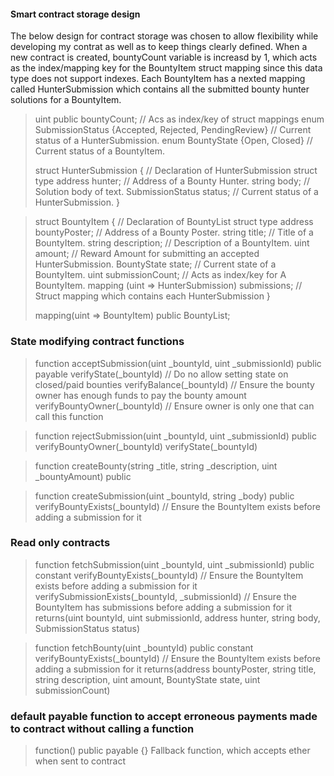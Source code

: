 #### Smart contract storage design

The below design for contract storage was chosen to allow flexibility while developing my contrat as well as to keep things clearly defined. When a new contract is created, bountyCount variable is increasd by 1, which acts as the index/mapping key for the BountyItem struct mapping since this data type does not support indexes. Each BountyItem has a nexted mapping called HunterSubmission which contains all the submitted bounty hunter solutions for a BountyItem.


>uint public bountyCount;                                    // Acs as index/key of struct mappings
>enum SubmissionStatus {Accepted, Rejected, PendingReview}   // Current status of a HunterSubmission.
>enum BountyState {Open, Closed}                             // Current status of a BountyItem.
> 
>struct HunterSubmission {                                   // Declaration of HunterSubmission struct type
>    address hunter;                                         // Address of a Bounty Hunter.
>    string body;                                            // Solution body of text.
>    SubmissionStatus status;                                // Current status of a HunterSubmission.
>}

>struct BountyItem {                                         // Declaration of BountyList struct type
>    address bountyPoster;                                   // Address of a Bounty Poster.
>    string title;                                           // Title of a BountyItem.
>    string description;                                     // Description of a BountyItem.
>    uint amount;                                            // Reward Amount for submitting an accepted HunterSubmission. 
>    BountyState state;                                      // Current state of a BountyItem.
>    uint submissionCount;                                   // Acts as index/key for A BountyItem.
>    mapping (uint => HunterSubmission) submissions;         // Struct mapping which contains each HunterSubmission 
>}      
>
>mapping(uint => BountyItem) public BountyList;    




### State modifying contract functions

>function acceptSubmission(uint _bountyId, uint _submissionId) public payable
>verifyState(_bountyId)          					// Do no allow setting state on closed/paid bounties
>verifyBalance(_bountyId)        					// Ensure the bounty owner has enough funds to pay the bounty amount
>verifyBountyOwner(_bountyId)    					// Ensure owner is only one that can call this function


>function rejectSubmission(uint _bountyId, uint _submissionId) public 
>verifyBountyOwner(_bountyId) verifyState(_bountyId) 

>function createBounty(string _title, string _description, uint _bountyAmount) public 

>function createSubmission(uint _bountyId, string _body) public
>verifyBountyExists(_bountyId) 						// Ensure the BountyItem exists before adding a submission for it


### Read only contracts

>function fetchSubmission(uint _bountyId, uint _submissionId) 
>public constant 
>verifyBountyExists(_bountyId)						// Ensure the BountyItem exists before adding a submission for it
>verifySubmissionExists(_bountyId, _submissionId) 	// Ensure the BountyItem has submissions before adding a submission for it
>returns(uint bountyId, uint submissionId, address hunter, string body, SubmissionStatus status)

>function fetchBounty(uint _bountyId)
>public constant 
>verifyBountyExists(_bountyId) 						// Ensure the BountyItem exists before adding a submission for it
>returns(address bountyPoster, string title, string description, uint amount, BountyState state, uint submissionCount) 


### default payable function to accept erroneous payments made to contract without calling a function
>function() public payable {} Fallback function, which accepts ether when sent to contract











